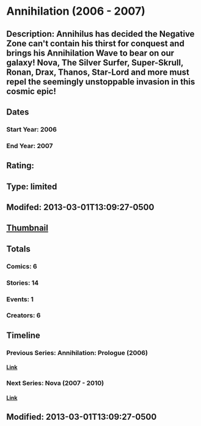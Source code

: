 # Annihilation (2006 - 2007)
## Description: Annihilus has decided the Negative Zone can't contain his thirst for conquest and brings his Annihilation Wave to bear on our galaxy! Nova, The Silver Surfer, Super-Skrull, Ronan, Drax, Thanos, Star-Lord and more must repel the seemingly unstoppable invasion in this cosmic epic!
## Dates
### Start Year: 2006
### End Year: 2007
## Rating: 
## Type: limited
## Modifed: 2013-03-01T13:09:27-0500
## [Thumbnail](http://i.annihil.us/u/prod/marvel/i/mg/6/90/5130ee8881f4b.jpg)
## Totals
### Comics: 6
### Stories: 14
### Events: 1
### Creators: 6
## Timeline
### Previous Series: Annihilation: Prologue (2006)
#### [Link](http://gateway.marvel.com/v1/public/series/1077)
### Next Series: Nova (2007 - 2010)
#### [Link](http://gateway.marvel.com/v1/public/series/2504)
## Modified: 2013-03-01T13:09:27-0500
